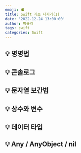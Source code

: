 ```yaml
---
emoji: 🕊
title: Swift 기초 다지기(1)
date: '2022-12-24 13:00:00'
author: 박규리
tags: swift 
categories: Swift
---
```



## 💡 명명법


## 💡 콘솔로그


## 💡 문자열 보간법


## 💡 상수와 변수


## 💡 데이터 타입


## 💡 Any / AnyObject / nil